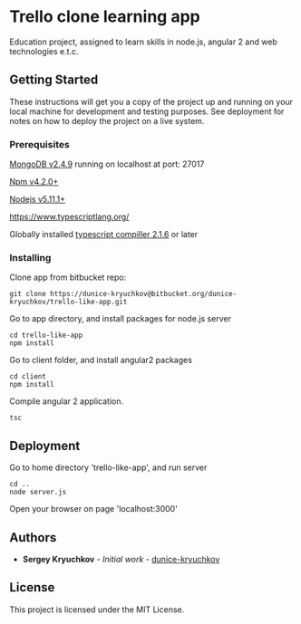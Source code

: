 # Trello clone learning app

Education project, assigned to learn skills in node.js, angular 2 and web technologies e.t.c.

## Getting Started

These instructions will get you a copy of the project up and running on your local machine for development and testing purposes.
See deployment for notes on how to deploy the project on a live system.

### Prerequisites

[MongoDB v2.4.9](https://docs.mongodb.com/manual/installation/) running on localhost at port: 27017

[Npm v4.2.0+](https://nodejs.org/en/download/package-manager/)

[Nodejs v5.11.1+](https://nodejs.org/en/download/package-manager/)

https://www.typescriptlang.org/

Globally installed [typescript compiller 2.1.6](https://www.typescriptlang.org/) or later


### Installing

Clone app from bitbucket repo:
```
git clone https://dunice-kryuchkov@bitbucket.org/dunice-kryuchkov/trello-like-app.git
```

Go to app directory, and install packages for node.js server

```
cd trello-like-app
npm install
```

Go to client folder, and install angular2 packages
```
cd client
npm install
```

Compile angular 2 application.

```
tsc
```

## Deployment

Go to home directory 'trello-like-app', and run server
```
cd ..
node server.js
```

Open your browser on page 'localhost:3000'


## Authors

* **Sergey Kryuchkov** - *Initial work* - [dunice-kryuchkov](https://bitbucket.org/dunice-kryuchkov/)

## License

This project is licensed under the MIT License.

